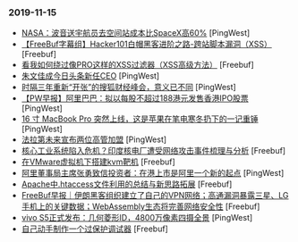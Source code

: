 ### 2019-11-15

* [NASA：波音送宇航员去空间站成本比SpaceX高60%](https://www.pingwest.com/w/197790) [PingWest]
* [【FreeBuf字幕组】Hacker101白帽黑客进阶之路-跨站脚本漏洞（XSS）](https://www.freebuf.com/video/220106.html) [Freebuf]
* [看我如何绕过像PRO这样的XSS过滤器（XSS高级方法）](https://www.freebuf.com/vuls/216900.html) [Freebuf]
* [朱文佳成今日头条新任CEO](https://www.pingwest.com/w/197783) [PingWest]
* [时隔三年重新“开张”的搜狐财经峰会，意义已不同](https://www.pingwest.com/a/197725) [PingWest]
* [【PW早报】阿里巴巴：拟以每股不超过188港元发售香港IPO股票](https://www.pingwest.com/w/197755) [PingWest]
* [16 寸 MacBook Pro 突然上线，这是苹果在笔电寒冬扔下的一记重锤](https://www.pingwest.com/a/197667) [PingWest]
* [法拉第未来宣布两位高管加盟](https://www.pingwest.com/w/197780) [PingWest]
* [核心工业系统陷入危机？印度核电厂遭受网络攻击事件梳理与分析](https://www.freebuf.com/articles/system/218622.html) [Freebuf]
* [在VMware虚拟机下搭建kvm靶机](https://www.freebuf.com/articles/others-articles/219556.html) [Freebuf]
* [阿里董事局主席张勇致信投资者：在港上市是阿里一个新的起点](https://www.pingwest.com/w/197767) [PingWest]
* [Apache中.htaccess文件利用的总结与新思路拓展](https://www.freebuf.com/vuls/218495.html) [Freebuf]
* [FreeBuf早报｜伊朗黑客组织建立了自己的VPN网络；高通漏洞暴露三星、LG手机上的关键数据；WebAssembly生态将完善网络安全性](https://www.freebuf.com/news/220148.html) [Freebuf]
* [vivo S5正式发布：几何菱形ID，4800万像素四摄全景](https://www.pingwest.com/w/197765) [PingWest]
* [自己动手制作一个过保护调试器](https://www.freebuf.com/articles/system/218884.html) [Freebuf]
